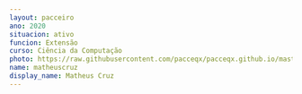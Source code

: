 ```yaml
---
layout: pacceiro
ano: 2020
situacion: ativo
funcion: Extensão
curso: Ciência da Computação
photo: https://raw.githubusercontent.com/pacceqx/pacceqx.github.io/master/assets/pic/bolsistas/pacce (24).png
name: matheuscruz
display_name: Matheus Cruz
---
```


